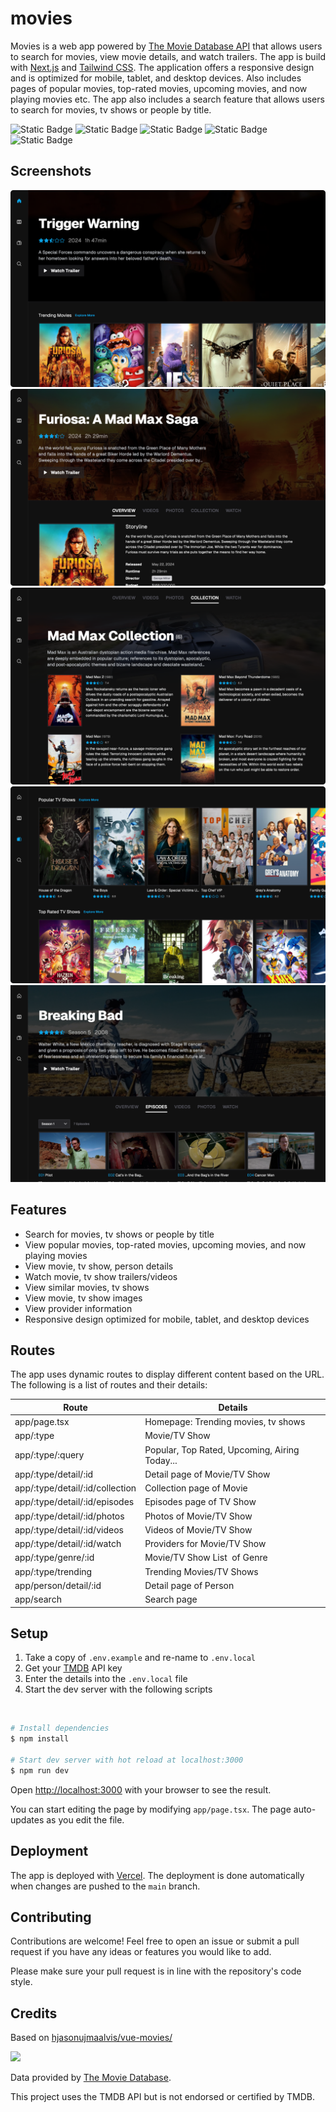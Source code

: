 # movies

Movies is a web app powered by [The Movie Database API](https://developers.themoviedb.org/3) that allows users to search for movies, view movie details, and watch trailers. The app is build with [Next.js](https://nextjs.org/) and [Tailwind CSS](https://tailwindcss.com/). The application offers a responsive design and is optimized for mobile, tablet, and desktop devices. Also includes pages of popular movies, top-rated movies, upcoming movies, and now playing movies etc. The app also includes a search feature that allows users to search for movies, tv shows or people by title.

![Static Badge](https://img.shields.io/badge/Next.js-black?style=flat&logo=next.js)
![Static Badge](https://img.shields.io/badge/Typescript-3178c6?style=flat&logo=typescript&logoColor=white)
![Static Badge](https://img.shields.io/badge/tailwindcss-27b0ca?style=flat&logo=tailwindcss&logoColor=white)
![Static Badge](https://img.shields.io/badge/TMDB-0d253f?style=flat&logo=themoviedatabase&logoColor=white)
![Static Badge](https://img.shields.io/badge/Vercel-black?style=flat&logo=vercel)


## Screenshots
<img src=".github/screenshot.png">
<img src=".github/screenshot-1.png">
<img src=".github/screenshot-2.png">
<img src=".github/screenshot-3.png">
<img src=".github/screenshot-4.png">

## Features

- Search for movies, tv shows or people by title
- View popular movies, top-rated movies, upcoming movies, and now playing movies
- View movie, tv show, person details
- Watch movie, tv show trailers/videos
- View similar movies, tv shows
- View movie, tv show images
- View provider information
- Responsive design optimized for mobile, tablet, and desktop devices

## Routes

The app uses dynamic routes to display different content based on the URL. The following is a list of routes and their details:

| Route                           | Details                                       |
| ------------------------------- | --------------------------------------------- |
| app/page.tsx                    | Homepage: Trending movies, tv shows           |
| app/:type                       | Movie/TV Show                                 |
| app/:type/:query                | Popular, Top Rated, Upcoming, Airing Today... |
| app/:type/detail/:id            | Detail page of Movie/TV Show                  |
| app/:type/detail/:id/collection | Collection page of Movie                      |
| app/:type/detail/:id/episodes   | Episodes page of TV Show                      |
| app/:type/detail/:id/photos     | Photos of Movie/TV Show                       |
| app/:type/detail/:id/videos     | Videos of Movie/TV Show                       |
| app/:type/detail/:id/watch      | Providers for Movie/TV Show                   |
| app/:type/genre/:id             | Movie/TV Show List  of Genre                  |
| app/:type/trending              | Trending Movies/TV Shows                      |
| app/person/detail/:id           | Detail page of Person                         |
| app/search                      | Search page                                   |

## Setup

1. Take a copy of `.env.example` and re-name to `.env.local`
2. Get your [TMDB](https://developers.themoviedb.org/3) API key
3. Enter the details into the `.env.local` file
4. Start the dev server with the following scripts

<br />

```bash
# Install dependencies
$ npm install

# Start dev server with hot reload at localhost:3000
$ npm run dev
```

Open [http://localhost:3000](http://localhost:3000) with your browser to see the result.

You can start editing the page by modifying `app/page.tsx`. The page auto-updates as you edit the file.

## Deployment

The app is deployed with [Vercel](https://vercel.com/). The deployment is done automatically when changes are pushed to the `main` branch.

## Contributing

Contributions are welcome! Feel free to open an issue or submit a pull request if you have any ideas or features you would like to add.

Please make sure your pull request is in line with the repository's code style.

## Credits

Based on [hjasonujmaalvis/vue-movies/](https://github.com/jasonujmaalvis/vue-movies/)

<img height="50px" src="https://www.themoviedb.org/assets/2/v4/logos/v2/blue_square_1-5bdc75aaebeb75dc7ae79426ddd9be3b2be1e342510f8202baf6bffa71d7f5c4.svg">

Data provided by [The Movie Database](https://www.themoviedb.org).

This project uses the TMDB API but is not endorsed or certified by TMDB.
